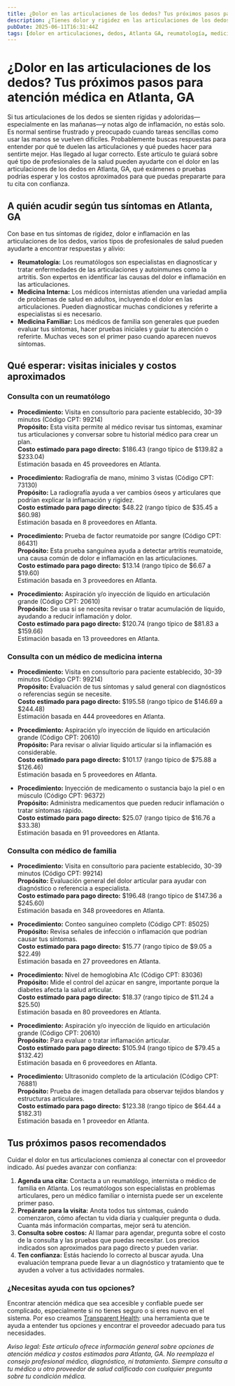 ```yaml
---
title: ¿Dolor en las articulaciones de los dedos? Tus próximos pasos para atención médica en Atlanta, GA  
description: ¿Tienes dolor y rigidez en las articulaciones de los dedos en Atlanta? Aprende a quién acudir, los costos esperados y cómo avanzar para aliviar el malestar.  
pubDate: 2025-06-11T16:31:44Z  
tags: [dolor en articulaciones, dedos, Atlanta GA, reumatología, medicina familiar, medicina interna, costos de salud]  
---
```


# ¿Dolor en las articulaciones de los dedos? Tus próximos pasos para atención médica en Atlanta, GA

Si tus articulaciones de los dedos se sienten rígidas y adoloridas—especialmente en las mañanas—y notas algo de inflamación, no estás solo. Es normal sentirse frustrado y preocupado cuando tareas sencillas como usar las manos se vuelven difíciles. Probablemente buscas respuestas para entender por qué te duelen las articulaciones y qué puedes hacer para sentirte mejor. Has llegado al lugar correcto. Este artículo te guiará sobre qué tipo de profesionales de la salud pueden ayudarte con el dolor en las articulaciones de los dedos en Atlanta, GA, qué exámenes o pruebas podrías esperar y los costos aproximados para que puedas prepararte para tu cita con confianza.

## A quién acudir según tus síntomas en Atlanta, GA

Con base en tus síntomas de rigidez, dolor e inflamación en las articulaciones de los dedos, varios tipos de profesionales de salud pueden ayudarte a encontrar respuestas y alivio:

- **Reumatología:** Los reumatólogos son especialistas en diagnosticar y tratar enfermedades de las articulaciones y autoinmunes como la artritis. Son expertos en identificar las causas del dolor e inflamación en las articulaciones.  
- **Medicina Interna:** Los médicos internistas atienden una variedad amplia de problemas de salud en adultos, incluyendo el dolor en las articulaciones. Pueden diagnosticar muchas condiciones y referirte a especialistas si es necesario.  
- **Medicina Familiar:** Los médicos de familia son generales que pueden evaluar tus síntomas, hacer pruebas iniciales y guiar tu atención o referirte. Muchas veces son el primer paso cuando aparecen nuevos síntomas.

## Qué esperar: visitas iniciales y costos aproximados

### Consulta con un reumatólogo

- **Procedimiento:** Visita en consultorio para paciente establecido, 30-39 minutos (Código CPT: 99214)  
  **Propósito:** Esta visita permite al médico revisar tus síntomas, examinar tus articulaciones y conversar sobre tu historial médico para crear un plan.  
  **Costo estimado para pago directo:** $186.43 (rango típico de $139.82 a $233.04)  
  Estimación basada en 45 proveedores en Atlanta.

- **Procedimiento:** Radiografía de mano, mínimo 3 vistas (Código CPT: 73130)  
  **Propósito:** La radiografía ayuda a ver cambios óseos y articulares que podrían explicar la inflamación y rigidez.  
  **Costo estimado para pago directo:** $48.22 (rango típico de $35.45 a $60.98)  
  Estimación basada en 8 proveedores en Atlanta.

- **Procedimiento:** Prueba de factor reumatoide por sangre (Código CPT: 86431)  
  **Propósito:** Esta prueba sanguínea ayuda a detectar artritis reumatoide, una causa común de dolor e inflamación en las articulaciones.  
  **Costo estimado para pago directo:** $13.14 (rango típico de $6.67 a $19.60)  
  Estimación basada en 3 proveedores en Atlanta.

- **Procedimiento:** Aspiración y/o inyección de líquido en articulación grande (Código CPT: 20610)  
  **Propósito:** Se usa si se necesita revisar o tratar acumulación de líquido, ayudando a reducir inflamación y dolor.  
  **Costo estimado para pago directo:** $120.74 (rango típico de $81.83 a $159.66)  
  Estimación basada en 13 proveedores en Atlanta.

### Consulta con un médico de medicina interna

- **Procedimiento:** Visita en consultorio para paciente establecido, 30-39 minutos (Código CPT: 99214)  
  **Propósito:** Evaluación de tus síntomas y salud general con diagnósticos o referencias según se necesite.  
  **Costo estimado para pago directo:** $195.58 (rango típico de $146.69 a $244.48)  
  Estimación basada en 444 proveedores en Atlanta.

- **Procedimiento:** Aspiración y/o inyección de líquido en articulación grande (Código CPT: 20610)  
  **Propósito:** Para revisar o aliviar líquido articular si la inflamación es considerable.  
  **Costo estimado para pago directo:** $101.17 (rango típico de $75.88 a $126.46)  
  Estimación basada en 5 proveedores en Atlanta.

- **Procedimiento:** Inyección de medicamento o sustancia bajo la piel o en músculo (Código CPT: 96372)  
  **Propósito:** Administra medicamentos que pueden reducir inflamación o tratar síntomas rápido.  
  **Costo estimado para pago directo:** $25.07 (rango típico de $16.76 a $33.38)  
  Estimación basada en 91 proveedores en Atlanta.

### Consulta con médico de familia

- **Procedimiento:** Visita en consultorio para paciente establecido, 30-39 minutos (Código CPT: 99214)  
  **Propósito:** Evaluación general del dolor articular para ayudar con diagnóstico o referencia a especialista.  
  **Costo estimado para pago directo:** $196.48 (rango típico de $147.36 a $245.60)  
  Estimación basada en 348 proveedores en Atlanta.

- **Procedimiento:** Conteo sanguíneo completo (Código CPT: 85025)  
  **Propósito:** Revisa señales de infección o inflamación que podrían causar tus síntomas.  
  **Costo estimado para pago directo:** $15.77 (rango típico de $9.05 a $22.49)  
  Estimación basada en 27 proveedores en Atlanta.

- **Procedimiento:** Nivel de hemoglobina A1c (Código CPT: 83036)  
  **Propósito:** Mide el control del azúcar en sangre, importante porque la diabetes afecta la salud articular.  
  **Costo estimado para pago directo:** $18.37 (rango típico de $11.24 a $25.50)  
  Estimación basada en 80 proveedores en Atlanta.

- **Procedimiento:** Aspiración y/o inyección de líquido en articulación grande (Código CPT: 20610)  
  **Propósito:** Para evaluar o tratar inflamación articular.  
  **Costo estimado para pago directo:** $105.94 (rango típico de $79.45 a $132.42)  
  Estimación basada en 6 proveedores en Atlanta.

- **Procedimiento:** Ultrasonido completo de la articulación (Código CPT: 76881)  
  **Propósito:** Prueba de imagen detallada para observar tejidos blandos y estructuras articulares.  
  **Costo estimado para pago directo:** $123.38 (rango típico de $64.44 a $182.31)  
  Estimación basada en 1 proveedor en Atlanta.

## Tus próximos pasos recomendados

Cuidar el dolor en tus articulaciones comienza al conectar con el proveedor indicado. Así puedes avanzar con confianza:

1. **Agenda una cita:** Contacta a un reumatólogo, internista o médico de familia en Atlanta. Los reumatólogos son especialistas en problemas articulares, pero un médico familiar o internista puede ser un excelente primer paso.  
2. **Prepárate para la visita:** Anota todos tus síntomas, cuándo comenzaron, cómo afectan tu vida diaria y cualquier pregunta o duda. Cuanta más información compartas, mejor será tu atención.  
3. **Consulta sobre costos:** Al llamar para agendar, pregunta sobre el costo de la consulta y las pruebas que puedas necesitar. Los precios indicados son aproximados para pago directo y pueden variar.  
4. **Ten confianza:** Estás haciendo lo correcto al buscar ayuda. Una evaluación temprana puede llevar a un diagnóstico y tratamiento que te ayuden a volver a tus actividades normales.

### ¿Necesitas ayuda con tus opciones?

Encontrar atención médica que sea accesible y confiable puede ser complicado, especialmente si no tienes seguro o si eres nuevo en el sistema. Por eso creamos [Transparent Health](https://transparenthealth.ai): una herramienta que te ayuda a entender tus opciones y encontrar el proveedor adecuado para tus necesidades.

*Aviso legal: Este artículo ofrece información general sobre opciones de atención médica y costos estimados para Atlanta, GA. No reemplaza el consejo profesional médico, diagnóstico, ni tratamiento. Siempre consulta a tu médico u otro proveedor de salud calificado con cualquier pregunta sobre tu condición médica.*
